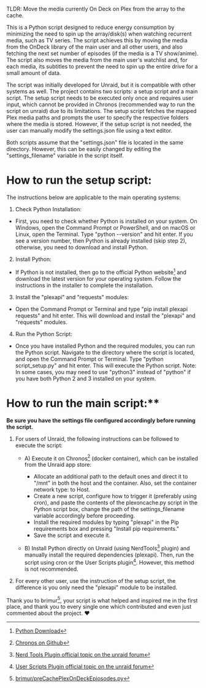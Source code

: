 TLDR: Move the media currently On Deck on Plex from the array to the cache. 

This is a Python script designed to reduce energy consumption by minimizing the need to spin up the array/disk(s) when watching recurrent media, such as TV series. The script achieves this by moving the media from the OnDeck library of the main user and all other users, and also fetching the next set number of episodes (if the media is a TV show/anime). The script also moves the media from the main user's watchlist and, for each media, its subtitles to prevent the need to spin up the entire drive for a small amount of data.

The script was initially developed for Unraid, but it is compatible with other systems as well. The project contains two scripts: a setup script and a main script. The setup script needs to be executed only once and requires user input, which cannot be provided in Chronos (recommended way to run the script on unraid) due to its limitations. 
The setup script fetches the mapped Plex media paths and prompts the user to specify the respective folders where the media is stored. However, if the setup script is not needed, the user can manually modify the settings.json file using a text editor.

Both scripts assume that the "settings.json" file is located in the same directory. However, this can be easily changed by editing the "settings_filename" variable in the script itself.

# How to run the setup script:

The instructions below are applicable to the main operating systems:
1) Check Python Installation: 
- First, you need to check whether Python is installed on your system. On Windows, open the Command Prompt or PowerShell, and on macOS or Linux, open the Terminal. 
    Type "python --version" and hit enter. If you see a version number, then Python is already installed (skip step 2), otherwise, you need to download and install Python.
2) Install Python: 
- If Python is not installed, then go to the official Python website[^2] and download the latest version for your operating system. Follow the instructions in the installer to complete the installation.
3) Install the "plexapi" and "requests" modules: 
- Open the Command Prompt or Terminal and type "pip install plexapi requests" and hit enter. This will download and install the "plexapi" and "requests" modules.
4) Run the Python Script: 
- Once you have installed Python and the required modules, you can run the Python script. Navigate to the directory where the script is located, and open the Command Prompt or Terminal. Type "python script_setup.py" and hit enter. This will execute the Python script.
Note: In some cases, you may need to use "python3" instead of "python" if you have both Python 2 and 3 installed on your system.


# How to run the main script:**

**Be sure you have the settings file configured accordingly before running the script.**

1) For users of Unraid, the following instructions can be followed to execute the script:
    - A) Execute it on Chronos[^3] (docker container), which can be installed from the Unraid app store:
        - Allocate an additional path to the default ones and direct it to "/mnt" in both the host and the container. Also, set the container network type: to Host. 
        - Create a new script, configure how to trigger it (preferably using cron), and paste the contents of the plexoncache.py script in the Python script box, change the path of the settings_filename variable accordingly before proceeding.
        - Install the required modules by typing "plexapi" in the Pip requirements box and pressing "Install pip requirements."
        - Save the script and execute it.

    - B) Install Python directly on Unraid (using NerdTools[^4] plugin) and manually install the required dependencies (plexapi). Then, run the script using cron or the User Scripts plugin[^5]. However, this method is not recommended.

2) For every other user, use the instruction of the setup script, the difference is you only need the "plexapi" module to be installed.


Thank you to brimur[^1], your script is what helped and inspired me in the first place, and thank you to every single one which contributed and even just commented about the project. ❤️


[^1]: [brimur/preCachePlexOnDeckEpiosodes.py](https://gist.github.com/brimur/95277e75ca399d5d52b61e6aa192d1cd)
[^2]: [Python Download](https://wiki.python.org/moin/BeginnersGuide/Download)
[^3]: [Chronos on Github](https://github.com/simse/chronos)
[^4]: [Nerd Tools Plugin official topic on the unraid forum](https://forums.unraid.net/topic/129200-plug-in-nerdtools/)
[^5]: [User Scripts Plugin official topic on the unraid forum](https://forums.unraid.net/topic/48286-plugin-ca-user-scripts/)
